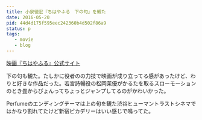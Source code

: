 ```yaml
---
title: 小泉徳宏『ちはやふる　下の句』を観た
date: 2016-05-20
pid: 44d4d175f595eec242360b4d502f86a9
status: p
tags:
   - movie
   - blog
---
```


[映画『ちはやふる』公式サイト][1]

下の句も観た。たしかに役者のの力技で映画が成り立ってる感があったけど、わりと好きな作品だった。若宮詩暢役の松岡茉優がかるたを取るスローモーションのとき畳からぴょんってちょっとジャンプしてるのがかわいかった。

Perfumeのエンディングテーマは上の句を観た渋谷ヒューマントラストシネマではかなり割れてたけど新宿ピカデリーはいい感じで鳴ってた。

[1]:	http://chihayafuru-movie.com/%20